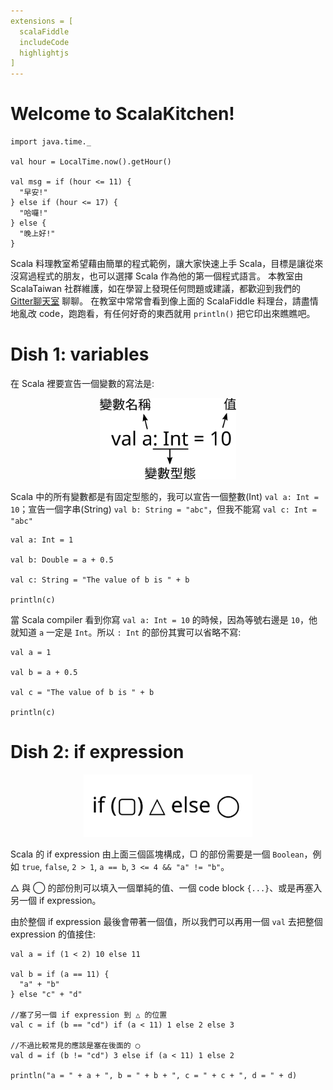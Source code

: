 ```yaml
---
extensions = [
  scalaFiddle
  includeCode
  highlightjs
]
---
```

# Welcome to ScalaKitchen!

```scalaFiddle
import java.time._

val hour = LocalTime.now().getHour()

val msg = if (hour <= 11) {
  "早安!"
} else if (hour <= 17) {
  "哈囉!"
} else {
  "晚上好!"
}
```
Scala 料理教室希望藉由簡單的程式範例，讓大家快速上手 Scala，目標是讓從來沒寫過程式的朋友，也可以選擇 Scala 作為他的第一個程式語言。
本教室由 ScalaTaiwan 社群維護，如在學習上發現任何問題或建議，都歡迎到我們的 [Gitter聊天室](https://gitter.im/ScalaTaiwan/ScalaTaiwan) 聊聊。
在教室中常常會看到像上面的 ScalaFiddle 料理台，請盡情地亂改 code，跑跑看，有任何好奇的東西就用 `println()` 把它印出來瞧瞧吧。

# Dish 1: variables

在 Scala 裡要宣告一個變數的寫法是:

<div style="text-align: center"><img src="val.svg" height="130px"/></div>

Scala 中的所有變數都是有固定型態的，我可以宣告一個整數(Int) `val a: Int = 10`；宣告一個字串(String) `val b: String = "abc"`，但我不能寫 `val c: Int = "abc"`

```scalaFiddle
val a: Int = 1

val b: Double = a + 0.5

val c: String = "The value of b is " + b

println(c)
```
當 Scala compiler 看到你寫 `val a: Int = 10` 的時候，因為等號右邊是 `10`，他就知道 `a` 一定是 `Int`。所以 `: Int` 的部份其實可以省略不寫:

```scalaFiddle
val a = 1

val b = a + 0.5

val c = "The value of b is " + b

println(c)
```
# Dish 2: if expression

<div style="text-align: center"><img src="if.svg" height="100px"/></div>

Scala 的 if expression 由上面三個區塊構成，▢ 的部份需要是一個 `Boolean`，例如 `true`, `false`, `2 > 1`, `a == b`, `3 <= 4 && "a" != "b"`。

△ 與 ◯ 的部份則可以填入一個單純的值、一個 code block `{...}`、或是再塞入另一個 if expression。

由於整個 if expression 最後會帶著一個值，所以我們可以再用一個 `val` 去把整個 expression 的值接住:

```scalaFiddle
val a = if (1 < 2) 10 else 11

val b = if (a == 11) {
  "a" + "b"
} else "c" + "d"

//塞了另一個 if expression 到 △ 的位置
val c = if (b == "cd") if (a < 11) 1 else 2 else 3

//不過比較常見的應該是塞在後面的 ◯
val d = if (b != "cd") 3 else if (a < 11) 1 else 2

println("a = " + a + ", b = " + b + ", c = " + c + ", d = " + d)

```